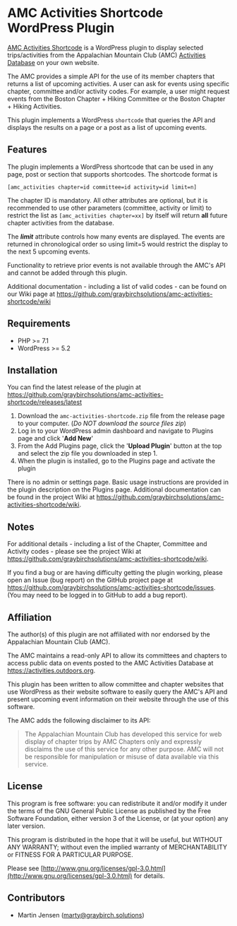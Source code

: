 # AMC Activities Shortcode WordPress Plugin

[AMC Activities Shortcode](https://github.com/graybirchsolutions/amc-activities-shortcode) is a WordPress plugin to display selected trips/activities from the Appalachian Mountain Club (AMC) [Activities Database](https://activities.outdoors.org/) on your own website.

The AMC provides a simple API for the use of its member chapters that returns a list of upcoming activities. A user can ask for events using specific chapter, committee and/or activity codes. For example, a user might request events from the Boston Chapter + Hiking Committee or the Boston Chapter + Hiking Activities.

This plugin implements a WordPress `shortcode` that queries the API and displays the results on a page or a post as a list of upcoming events.

## Features

The plugin implements a WordPress shortcode that can be used in any page, post or section that supports shortcodes. The shortcode format is

    [amc_activities chapter=id committee=id activity=id limit=n]

The chapter ID is mandatory. All other attributes are optional, but it is recommended to use other parameters (committee, activity or limit) to restrict the list as `[amc_activities chapter=xx]` by itself will return **all** future chapter activities from the database.

The ***limit*** attribute controls how many events are displayed. The events are returned in chronological order so using limit=5 would restrict the display to the next 5 upcoming events.

Functionality to retrieve prior events is not available through the AMC's API and cannot be added through this plugin.

Additional documentation - including a list of valid codes - can be found on our Wiki page at https://github.com/graybirchsolutions/amc-activities-shortcode/wiki

## Requirements

* PHP >= 7.1
* WordPress >= 5.2

## Installation

You can find the latest release of the plugin at https://github.com/graybirchsolutions/amc-activities-shortcode/releases/latest

1. Download the `amc-activities-shortcode.zip` file from the release page to your computer. (*Do NOT download the source files zip*)
2. Log in to your WordPress admin dashboard and navigate to Plugins page and click '**Add New**'
3. From the Add Plugins page, click the '**Upload Plugin**' button at the top and select the zip file you downloaded in step 1.
4. When the plugin is installed, go to the Plugins page and activate the plugin

There is no admin or settings page. Basic usage instructions are provided in the plugin description on the Plugins page. Additional documentation can be found in the project Wiki at https://github.com/graybirchsolutions/amc-activities-shortcode/wiki.


## Notes

For additional details - including a list of the Chapter, Committee and Activity codes - please see the project Wiki at https://github.com/graybirchsolutions/amc-activities-shortcode/wiki.

If you find a bug or are having difficulty getting the plugin working, please open an Issue (bug report) on the GitHub project page at https://github.com/graybirchsolutions/amc-activities-shortcode/issues. (You may need to be logged in to GitHub to add a bug report).

## Affiliation

The author(s) of this plugin are not affiliated with nor endorsed by the Appalachian Mountain Club (AMC). 

The AMC maintains a read-only API to allow its committees and chapters to access public data on events posted to the AMC Activities Database at https://activities.outdoors.org.

This plugin has been written to allow committee and chapter websites that use WordPress as their website software to easily query the AMC's API and present upcoming event information on their website through the use of this software.

The AMC adds the following disclaimer to its API:

>The Appalachian Mountain Club has developed this service for web display of chapter trips by AMC Chapters only and expressly disclaims the use of this service for any other purpose. AMC will not be responsible for manipulation or misuse of data available via this service.

## License

This program is free software: you can redistribute it and/or modify it under the terms of the GNU General Public License as published by the Free Software Foundation, either version 3 of the License, or (at your option) any later version.

This program is distributed in the hope that it will be useful, but WITHOUT ANY WARRANTY; without even the implied warranty of MERCHANTABILITY or FITNESS FOR A PARTICULAR PURPOSE.

Please see [http://www.gnu.org/licenses/gpl-3.0.html](http://www.gnu.org/licenses/gpl-3.0.html) for details.

## Contributors

- Martin Jensen (marty@graybirch.solutions)
